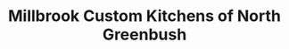 ---
title: "Millbrook Custom Kitchens of North Greenbush"
url: /rensselaer/millbrook-custom-kitchens-of-north-greenbush/
shop: Baumarkt
---
